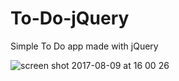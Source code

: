 # To-Do-jQuery
Simple To Do app made with jQuery

![screen shot 2017-08-09 at 16 00 26](https://user-images.githubusercontent.com/26813782/29123451-7a182898-7d1e-11e7-96af-98aaf4ebdd64.jpg)
